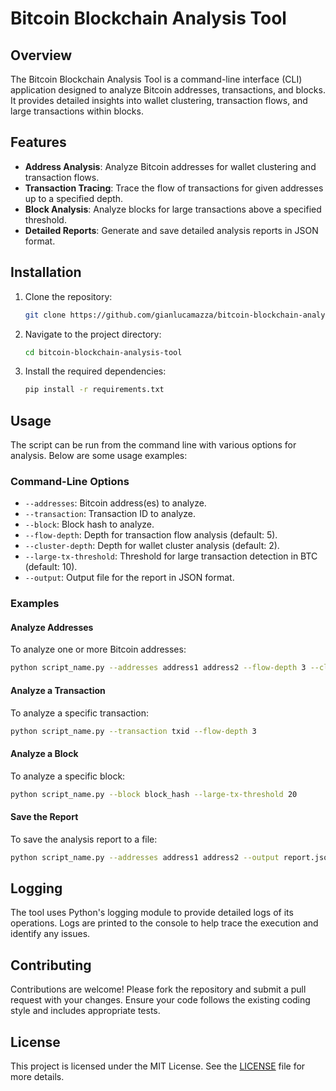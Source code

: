 # Bitcoin Blockchain Analysis Tool

## Overview

The Bitcoin Blockchain Analysis Tool is a command-line interface (CLI) application designed to analyze Bitcoin addresses, transactions, and blocks. It provides detailed insights into wallet clustering, transaction flows, and large transactions within blocks.

## Features

- **Address Analysis**: Analyze Bitcoin addresses for wallet clustering and transaction flows.
- **Transaction Tracing**: Trace the flow of transactions for given addresses up to a specified depth.
- **Block Analysis**: Analyze blocks for large transactions above a specified threshold.
- **Detailed Reports**: Generate and save detailed analysis reports in JSON format.

## Installation

1. Clone the repository:
    ```bash
    git clone https://github.com/gianlucamazza/bitcoin-blockchain-analysis-tool.git
    ```
2. Navigate to the project directory:
    ```bash
    cd bitcoin-blockchain-analysis-tool
    ```
3. Install the required dependencies:
    ```bash
    pip install -r requirements.txt
    ```

## Usage

The script can be run from the command line with various options for analysis. Below are some usage examples:

### Command-Line Options

- `--addresses`: Bitcoin address(es) to analyze.
- `--transaction`: Transaction ID to analyze.
- `--block`: Block hash to analyze.
- `--flow-depth`: Depth for transaction flow analysis (default: 5).
- `--cluster-depth`: Depth for wallet cluster analysis (default: 2).
- `--large-tx-threshold`: Threshold for large transaction detection in BTC (default: 10).
- `--output`: Output file for the report in JSON format.

### Examples

#### Analyze Addresses

To analyze one or more Bitcoin addresses:
```bash
python script_name.py --addresses address1 address2 --flow-depth 3 --cluster-depth 2
```

#### Analyze a Transaction

To analyze a specific transaction:
```bash
python script_name.py --transaction txid --flow-depth 3
```

#### Analyze a Block

To analyze a specific block:
```bash
python script_name.py --block block_hash --large-tx-threshold 20
```

#### Save the Report

To save the analysis report to a file:
```bash
python script_name.py --addresses address1 address2 --output report.json
```

## Logging

The tool uses Python's logging module to provide detailed logs of its operations. Logs are printed to the console to help trace the execution and identify any issues.

## Contributing

Contributions are welcome! Please fork the repository and submit a pull request with your changes. Ensure your code follows the existing coding style and includes appropriate tests.

## License

This project is licensed under the MIT License. See the [LICENSE](LICENSE) file for more details.